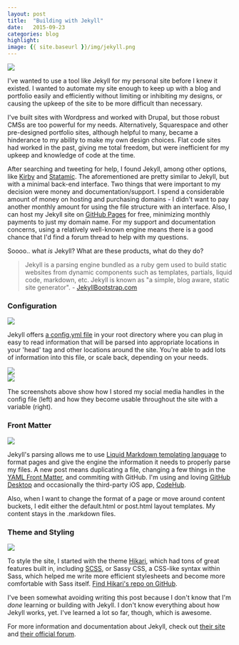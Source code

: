 ```yaml
---
layout: post
title:  "Building with Jekyll"
date:   2015-09-23
categories: blog
highlight: 
image: {{ site.baseurl }}/img/jekyll.png
---
```


<img src="{{ site.baseurl }}/assets/img/jekyll.png">

I've wanted to use a tool like Jekyll for my personal site before I knew it existed. I wanted to automate my site enough to keep up with a blog and portfolio easily and efficiently without limiting or inhibiting my designs, or causing the upkeep of the site to be more difficult than necessary. 

I've built sites with Wordpress and worked with Drupal, but those robust CMSs are too powerful for my needs. Alternatively, Squarespace and other pre-designed portfolio sites, although helpful to many, became a hinderance to my ability to make my own design choices. Flat code sites had worked in the past, giving me total freedom, but were inefficient for my upkeep and knowledge of code at the time.

After searching and tweeting for help, I found Jekyll, among other options, like [Kirby](http://getkirby.com/) and [Statamic](http://statamic.com/). The aforementioned are pretty similar to Jekyll, but with a minimal back-end interface. Two things that were important to my decision were money and documentation/support. I spend a considerable amount of money on hosting and purchasing domains - I didn't want to pay another monthly amount for using the file structure with an interface. Also, I can host my Jekyll site on [GitHub Pages](https://pages.github.com/) for free, minimizing monthly payments to just my domain name. For my support and documentation concerns, using a relatively well-known engine means there is a good chance that I'd find a forum thread to help with my questions.

Soooo.. what *is* Jekyll? What are these products, what do they do?

>Jekyll is a parsing engine bundled as a ruby gem used to build static websites from dynamic components such as templates, partials, liquid code, markdown, etc. Jekyll is known as "a simple, blog aware, static site generator". - [JekyllBootstrap.com](http://jekyllbootstrap.com)


### Configuration

<img src="{{ site.baseurl }}/assets/img/jekyll-config-code.png">

Jekyll offers [a config.yml file](https://jekyllrb.com/docs/configuration/) in your root directory where you can plug in easy to read information that will be parsed into appropriate locations in your 'head' tag and other locations around the site. You're able to add lots of information into this file, or scale back, depending on your needs. 

<div class="span_3_of_6">
<img src="{{ site.baseurl }}/assets/img/config.png">
</div>

<div class="span_3_of_6">
<img src="{{ site.baseurl }}/assets/img/using-config.png">
</div>

The screenshots above show how I stored my social media handles in the config file (left) and how they become usable throughout the site with a variable (right).


### Front Matter

<img src="{{ site.baseurl }}/assets/img/jekyll-frontmatter.png">

Jekyll's parsing allows me to use [Liquid Markdown templating language](https://jekyllrb.com/docs/templates/) to format pages and give the engine the information it needs to properly parse my files. A new post means duplicating a file, changing a few things in the [YAML Front Matter](http://jekyllrb.com/docs/frontmatter/), and commiting with GitHub. I'm using and loving [GitHub Desktop](https://desktop.github.com/) and occasionally the third-party iOS app, [CodeHub](https://itunes.apple.com/us/app/codehub-github-for-ios/id707173885?mt=8).

Also, when I want to change the format of a page or move around content buckets, I edit either the default.html or post.html layout templates. My content stays in the .markdown files. 

### Theme and Styling

<img src="{{ site.baseurl }}/assets/img/hikari.png">

To style the site, I started with the theme [Hikari](http://mx3m.github.io/hikari-for-jekyll/), which had tons of great features built in, including [SCSS](http://www.sitepoint.com/whats-difference-sass-scss/), or Sassy CSS, a CSS-like syntax within Sass, which helped me write more efficient stylesheets and become more comfortable with Sass itself. [Find Hikari's repo on GitHub](https://github.com/mx3m/hikari-for-Jekyll).

I've been somewhat avoiding writing this post because I don't know that I'm *done* learning or building with Jekyll. I don't know everything about how Jekyll works, yet. I've learned a lot so far, though, which is awesome. 

For more information and documentation about Jekyll, check out [their site](https://jekyllrb.com/) and [their official forum](https://talk.jekyllrb.com/).